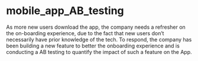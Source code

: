 # mobile_app_AB_testing
As more new users download the app, the company needs a refresher on the on-boarding experience, due to the fact that new users don’t necessarily have prior knowledge of the tech. To respond, the company has been building a new feature to better the onboarding experience and is conducting a AB testing to quantify the impact of such a feature on the App.
